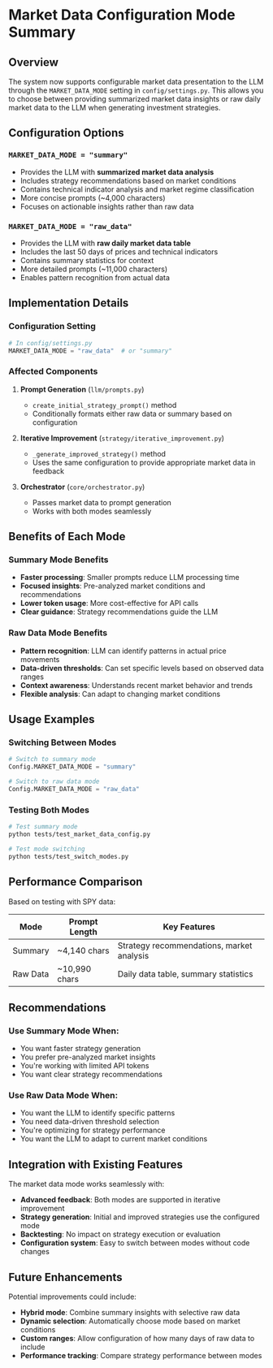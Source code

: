 # Market Data Configuration Mode Summary

## Overview

The system now supports configurable market data presentation to the LLM through the `MARKET_DATA_MODE` setting in `config/settings.py`. This allows you to choose between providing summarized market data insights or raw daily market data to the LLM when generating investment strategies.

## Configuration Options

### `MARKET_DATA_MODE = "summary"`
- Provides the LLM with **summarized market data analysis**
- Includes strategy recommendations based on market conditions
- Contains technical indicator analysis and market regime classification
- More concise prompts (~4,000 characters)
- Focuses on actionable insights rather than raw data

### `MARKET_DATA_MODE = "raw_data"`
- Provides the LLM with **raw daily market data table**
- Includes the last 50 days of prices and technical indicators
- Contains summary statistics for context
- More detailed prompts (~11,000 characters)
- Enables pattern recognition from actual data

## Implementation Details

### Configuration Setting
```python
# In config/settings.py
MARKET_DATA_MODE = "raw_data"  # or "summary"
```

### Affected Components

1. **Prompt Generation** (`llm/prompts.py`)
   - `create_initial_strategy_prompt()` method
   - Conditionally formats either raw data or summary based on configuration

2. **Iterative Improvement** (`strategy/iterative_improvement.py`)
   - `_generate_improved_strategy()` method
   - Uses the same configuration to provide appropriate market data in feedback

3. **Orchestrator** (`core/orchestrator.py`)
   - Passes market data to prompt generation
   - Works with both modes seamlessly

## Benefits of Each Mode

### Summary Mode Benefits
- **Faster processing**: Smaller prompts reduce LLM processing time
- **Focused insights**: Pre-analyzed market conditions and recommendations
- **Lower token usage**: More cost-effective for API calls
- **Clear guidance**: Strategy recommendations guide the LLM

### Raw Data Mode Benefits
- **Pattern recognition**: LLM can identify patterns in actual price movements
- **Data-driven thresholds**: Can set specific levels based on observed data ranges
- **Context awareness**: Understands recent market behavior and trends
- **Flexible analysis**: Can adapt to changing market conditions

## Usage Examples

### Switching Between Modes
```python
# Switch to summary mode
Config.MARKET_DATA_MODE = "summary"

# Switch to raw data mode  
Config.MARKET_DATA_MODE = "raw_data"
```

### Testing Both Modes
```bash
# Test summary mode
python tests/test_market_data_config.py

# Test mode switching
python tests/test_switch_modes.py
```

## Performance Comparison

Based on testing with SPY data:

| Mode | Prompt Length | Key Features |
|------|---------------|--------------|
| Summary | ~4,140 chars | Strategy recommendations, market analysis |
| Raw Data | ~10,990 chars | Daily data table, summary statistics |

## Recommendations

### Use Summary Mode When:
- You want faster strategy generation
- You prefer pre-analyzed market insights
- You're working with limited API tokens
- You want clear strategy recommendations

### Use Raw Data Mode When:
- You want the LLM to identify specific patterns
- You need data-driven threshold selection
- You're optimizing for strategy performance
- You want the LLM to adapt to current market conditions

## Integration with Existing Features

The market data mode works seamlessly with:
- **Advanced feedback**: Both modes are supported in iterative improvement
- **Strategy generation**: Initial and improved strategies use the configured mode
- **Backtesting**: No impact on strategy execution or evaluation
- **Configuration system**: Easy to switch between modes without code changes

## Future Enhancements

Potential improvements could include:
- **Hybrid mode**: Combine summary insights with selective raw data
- **Dynamic selection**: Automatically choose mode based on market conditions
- **Custom ranges**: Allow configuration of how many days of raw data to include
- **Performance tracking**: Compare strategy performance between modes 